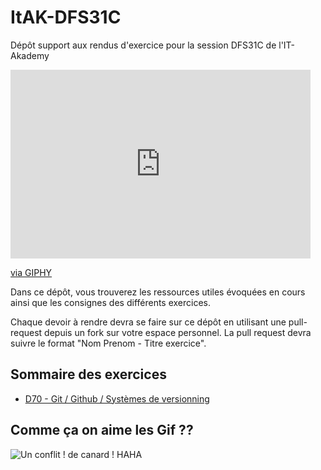# ItAK-DFS31C

Dépôt support aux rendus d'exercice pour la session DFS31C de l'IT-Akademy

<iframe src="https://giphy.com/embed/xiAqCzbB3eZvG" width="480" height="302" frameBorder="0" class="giphy-embed" allowFullScreen></iframe><p><a href="https://giphy.com/gifs/angry-monday-working-xiAqCzbB3eZvG">via GIPHY</a></p>

Dans ce dépôt, vous trouverez les ressources utiles évoquées en cours ainsi que les consignes des différents exercices.

Chaque devoir à rendre devra se faire sur ce dépôt en utilisant une pull-request depuis un fork sur votre espace personnel.
La pull request devra suivre le format "Nom Prenom - Titre exercice".

## Sommaire des exercices

  - [D70 - Git / Github / Systèmes de versionning](D70_Git/Exercices.md)

## Comme ça on aime les Gif ??

![Un conflit ! de canard ! HAHA](https://media1.tenor.com/m/_unefcDI8B8AAAAC/pattes-de-canard-funny.gif "DES PATTES DE CANAAAAAAAAAAAAAAAAAAARD")
